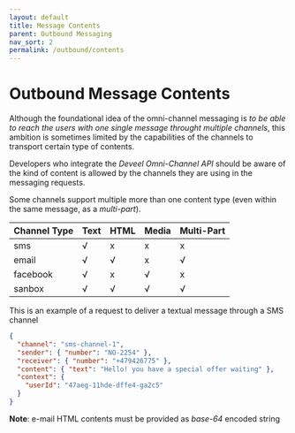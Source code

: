 ```yaml
---
layout: default
title: Message Contents
parent: Outbound Messaging
nav_sort: 2
permalink: /outbound/contents
---
```


# Outbound Message Contents

Although the foundational idea of the omni-channel messaging is _to be able to reach the users with one single message throught multiple channels_, this ambition is sometimes limited by the capabilities of the channels to transport certain type of contents.

Developers who integrate the _Deveel Omni-Channel API_ should be aware of the kind of content is allowed by the channels they are using in the messaging requests.

Some channels support multiple more than one content type (even within the same message, as a _multi-part_).

| Channel Type | Text  | HTML | Media | Multi-Part |
|--------------|-------|------|-------|------------|
| sms          |   √   |   x  |   x   |      x     |
| email        |   √   |   √  |   x   |      √     |
| facebook     |   √   |   x  |   √   |      x     |
| sanbox       |   √   |   √  |   √   |      √     |

This is an example of a request to deliver a textual message through a SMS channel 

```json
{
  "channel": "sms-channel-1",
  "sender": { "number": "NO-2254" },
  "receiver": { "number": "+479426775" },
  "content": { "text": "Hello! you have a special offer waiting" },
  "context": {
    "userId": "47aeg-11hde-dffe4-ga2c5"
  }
}
```

**Note**: e-mail HTML contents must be provided as _base-64_ encoded string
